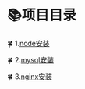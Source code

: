 # :books:项目目录

:four_leaf_clover: 1.[node安装](./node.md)

:four_leaf_clover: 2.[mysql安装](./mysql.md)

:four_leaf_clover: 3.[nginx安装](./nginx.md)